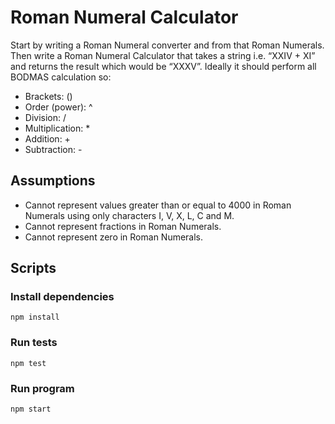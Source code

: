 # Roman Numeral Calculator

Start by writing a Roman Numeral converter and from that Roman Numerals. Then write a Roman Numeral Calculator that takes a string i.e. “XXIV + XI” and returns the result which would be “XXXV”. Ideally it should perform all BODMAS calculation so:

- Brackets: ()
- Order (power): ^
- Division: /
- Multiplication: *
- Addition: +
- Subtraction: -

## Assumptions

- Cannot represent values greater than or equal to 4000 in Roman Numerals using only characters I, V, X, L, C and M.
- Cannot represent fractions in Roman Numerals.
- Cannot represent zero in Roman Numerals.

## Scripts

### Install dependencies
```
npm install
```

### Run tests
```
npm test
```

### Run program
```
npm start
```
